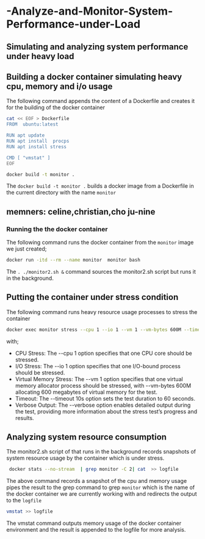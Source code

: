 # -Analyze-and-Monitor-System-Performance-under-Load
## Simulating and analyzing system performance under heavy load
## Building a docker container simulating heavy cpu, memory and i/o usage
The following command appends the content of a Dockerfile and creates it for the building of the docker container
```sh
cat << EOF > Dockerfile
FROM  ubuntu:latest

RUN apt update
RUN apt install  procps
RUN apt install stress

CMD [ "vmstat" ]
EOF

docker build -t monitor .
```
The `docker build -t monitor .` builds a docker image from a Dockerfile in the current directory with the name `monitor`
## memners: celine,christian,cho ju-nine
### Running the the docker container
The following command runs the docker container from the `monitor` image we just created;
```sh
docker run -itd --rm --name monitor  monitor bash
```

The `. ./monitor2.sh &` command sources the monitor2.sh script but runs it in the background.

## Putting the container under stress condition
The following command runs heavy resource usage processes to stress the container 
```sh
docker exec monitor stress --cpu 1 --io 1 --vm 1 --vm-bytes 600M --timeout 10s --verbose
```
with;
- CPU Stress: The --cpu 1 option specifies that one  CPU core should be stressed.
- I/O Stress: The --io 1 option specifies that one I/O-bound process should be stressed.
- Virtual Memory Stress: The --vm 1 option specifies that one virtual memory allocator process should be stressed, with --vm-bytes 600M allocating 600 megabytes of virtual memory for the test.
- Timeout: The --timeout 10s option sets the test duration to 60 seconds.
- Verbose Output: The --verbose option enables detailed output during the test, providing more information about the stress test’s progress and results.
﻿
## Analyzing system resource consumption
The monitor2.sh script of that runs in the background records snapshots of system resource usage by the container which is under stress.

```sh
 docker stats --no-stream  | grep monitor -C 2| cat  >> logfile
```
The above command records a snapshot of the cpu and memory usage pipes the result to the grep command to grep `monitor` which is the name of the docker container we are currently working with and redirects the output to the `logfile` 

```sh
vmstat >> logfile
```
The vmstat command outputs memory usage of the docker container environment and the result is appended to the logfile for more analysis.
